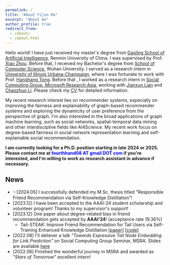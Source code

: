 ```yaml
---
permalink: /
title: "About Yijun Ma"
excerpt: "About me"
author_profile: true
redirect_from: 
  - /about/
  - /about.html
---
```


Hello world! I have just received my master's degree from [Gaoling School of Artificial Intelligence](http://ai.ruc.edu.cn/english/index.htm), Renmin University of China. I was supervised by Prof. [Xiao Zhou](https://xiaozhoucam.github.io/). Before that, I received my Bachelor's degree from [School of Computer Science](http://cs.whu.edu.cn/aspx/enmain/), Wuhan University. I served as a research intern in [University of Illinois Urbana-Champaign](https://cs.illinois.edu/), where I was fortunate to work with Prof. [Hanghang Tong](http://tonghanghang.org/). Before that , I worked as a research intern in [Social Computing Group, Microsoft Research Asia](https://www.microsoft.com/en-us/research/group/social-computing-beijing/), working with [Jianxun Lian](https://www.microsoft.com/en-us/research/people/jialia) and [Chaozhuo Li](https://www.microsoft.com/en-us/research/people/cli/). Please check my [CV](https://antman9914.github.io/files/CV.pdf) for detailed information.

My recent research interest lies on recommender systems, especially on improving the fairness and explainability of graph-based recommender systems and exploring the dynamicity of user preference from the perspective of graph. I'm also interested in the broad applications of graph machine learning, such as social networks, spatial-temporal data mining and other interdiscipline fields like AI4Science. My recent work focus on degree-based fairness in social network representation learning and self-explainable social recommendation.

**I am currently looking for a Ph.D. position starting in late 2024 or 2025. Please contact me at <font color=Blue>fourthhand08 AT gmail DOT com</font> if you're interested, and I'm willing to work as research assistant in advance if necessary.**


## News
- ✨\[2024.05\] I successfully defended my M.Sc. thesis titled "Responsible Friend Recommendation via Self-Knowledge Distillation"! 
- \[2023.12\] I have been accepted to the AAAI-24 student scholarship and volunteer program! Thanks to my supervisor's support!
- \[2023.12\] One paper about degree-related bias in friend recommendation gets accepted by **AAAI'24**! (acceptance rate 19.36%)
    - Tail-STEAK: Improve Friend Recommendation for Tail Users via Self-Training Enhanced Knowledge Distillation \[[paper](https://ojs.aaai.org/index.php/AAAI/article/view/28737)\] \[[code](https://github.com/antman9914/Tail-STEAK)\]
- \[2022.08\] I'll deliever a talk *"Towards Expressive Tail Node Embedding for Link Prediction"* on Social Computing Group Seminar, MSRA. Slides are available [here](https://antman9914.github.io/files/talk202208msra.pdf)
- \[2022.06\] Finished the wonderful journey in MSRA and awarded as *"Stars of Tomorrow"* excellent intern!
